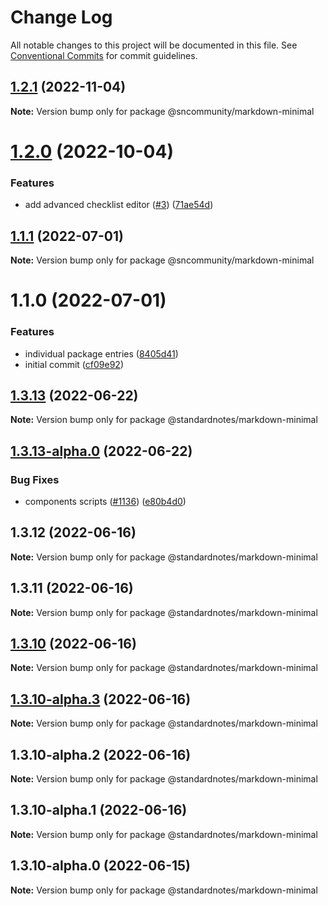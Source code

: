 # Change Log

All notable changes to this project will be documented in this file.
See [Conventional Commits](https://conventionalcommits.org) for commit guidelines.

## [1.2.1](https://github.com/standardnotes/plugins/compare/@sncommunity/markdown-minimal@1.2.0...@sncommunity/markdown-minimal@1.2.1) (2022-11-04)

**Note:** Version bump only for package @sncommunity/markdown-minimal

# [1.2.0](https://github.com/standardnotes/plugins/compare/@sncommunity/markdown-minimal@1.1.1...@sncommunity/markdown-minimal@1.2.0) (2022-10-04)

### Features

* add advanced checklist editor ([#3](https://github.com/standardnotes/plugins/issues/3)) ([71ae54d](https://github.com/standardnotes/plugins/commit/71ae54de2b1563c39a885d1ae6d3b30c0ba72eae))

## [1.1.1](https://github.com/standardnotes/plugins/compare/@sncommunity/markdown-minimal@1.1.0...@sncommunity/markdown-minimal@1.1.1) (2022-07-01)

**Note:** Version bump only for package @sncommunity/markdown-minimal

# 1.1.0 (2022-07-01)

### Features

* individual package entries ([8405d41](https://github.com/standardnotes/plugins/commit/8405d418f5110dd54310d180ffe7c319e61300bd))
* initial commit ([cf09e92](https://github.com/standardnotes/plugins/commit/cf09e925f915349a64c16905140a2b7b50d1b69b))

## [1.3.13](https://github.com/standardnotes/app/compare/@standardnotes/markdown-minimal@1.3.13-alpha.0...@standardnotes/markdown-minimal@1.3.13) (2022-06-22)

**Note:** Version bump only for package @standardnotes/markdown-minimal

## [1.3.13-alpha.0](https://github.com/standardnotes/app/compare/@standardnotes/markdown-minimal@1.3.12...@standardnotes/markdown-minimal@1.3.13-alpha.0) (2022-06-22)

### Bug Fixes

* components scripts ([#1136](https://github.com/standardnotes/app/issues/1136)) ([e80b4d0](https://github.com/standardnotes/app/commit/e80b4d0ffad495c758b593c30e1c4c754dda9b7e))

## 1.3.12 (2022-06-16)

**Note:** Version bump only for package @standardnotes/markdown-minimal

## 1.3.11 (2022-06-16)

**Note:** Version bump only for package @standardnotes/markdown-minimal

## [1.3.10](https://github.com/standardnotes/app/compare/@standardnotes/markdown-minimal@1.3.10-alpha.3...@standardnotes/markdown-minimal@1.3.10) (2022-06-16)

**Note:** Version bump only for package @standardnotes/markdown-minimal

## [1.3.10-alpha.3](https://github.com/standardnotes/app/compare/@standardnotes/markdown-minimal@1.3.10-alpha.2...@standardnotes/markdown-minimal@1.3.10-alpha.3) (2022-06-16)

**Note:** Version bump only for package @standardnotes/markdown-minimal

## 1.3.10-alpha.2 (2022-06-16)

**Note:** Version bump only for package @standardnotes/markdown-minimal

## 1.3.10-alpha.1 (2022-06-16)

**Note:** Version bump only for package @standardnotes/markdown-minimal

## 1.3.10-alpha.0 (2022-06-15)

**Note:** Version bump only for package @standardnotes/markdown-minimal
